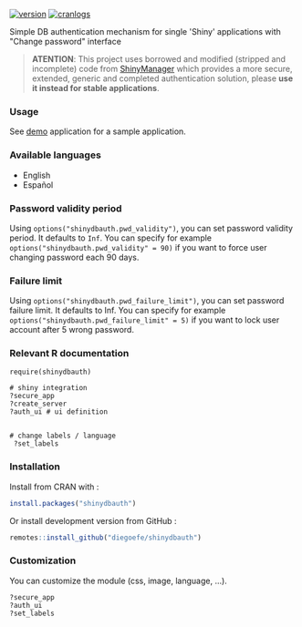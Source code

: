 [![version](http://www.r-pkg.org/badges/version/shinydbauth)](https://CRAN.R-project.org/package=shinydbauth)
[![cranlogs](http://cranlogs.r-pkg.org/badges/shinydbauth)](https://CRAN.R-project.org/package=shinydbauth)
<!-- [![cran checks](https://cranchecks.info/badges/worst/shinydbauth)](https://cranchecks.info/pkgs/shinydbauth) -->
<!-- [![Project Status: Active – The project has reached a stable, usable state and is being actively developed.](https://www.repostatus.org/badges/latest/active.svg)](https://www.repostatus.org/#active) -->

Simple DB authentication mechanism for single 'Shiny' applications with "Change password" interface

> **ATENTION**: This project uses borrowed and modified (stripped and incomplete) code from [ShinyManager](https://github.com/datastorm-open/shinymanager/) which provides a more secure, extended, generic and completed authentication solution, please **use it instead for stable applications**.


### Usage

See [demo](demo/README.md) application for a sample application.

### Available languages

- English
- Español

### Password validity period

Using ``options("shinydbauth.pwd_validity")``, you can set password validity period. It defaults to ``Inf``. You can specify for example ``options("shinydbauth.pwd_validity" = 90)`` if you want to force user changing password each 90 days.

### Failure limit

Using ``options("shinydbauth.pwd_failure_limit")``, you can set password failure limit. It defaults to Inf. You can specify for example ``options("shinydbauth.pwd_failure_limit" = 5)`` if you want to lock user account after 5 wrong password.


### Relevant R documentation

````
require(shinydbauth)

# shiny integration
?secure_app
?create_server
?auth_ui # ui definition


# change labels / language
 ?set_labels

````

### Installation

Install from CRAN with :

```r
install.packages("shinydbauth")
```

Or install development version from GitHub :

```r
remotes::install_github("diegoefe/shinydbauth")
```


### Customization

You can customize the module (css, image, language, ...).

````
?secure_app
?auth_ui
?set_labels
````
